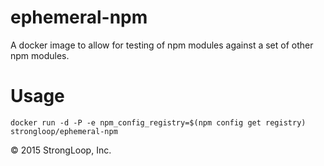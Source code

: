 ephemeral-npm
=============

A docker image to allow for testing of npm modules against a set of
other npm modules.

# Usage

    docker run -d -P -e npm_config_registry=$(npm config get registry) strongloop/ephemeral-npm

&copy; 2015 StrongLoop, Inc.
